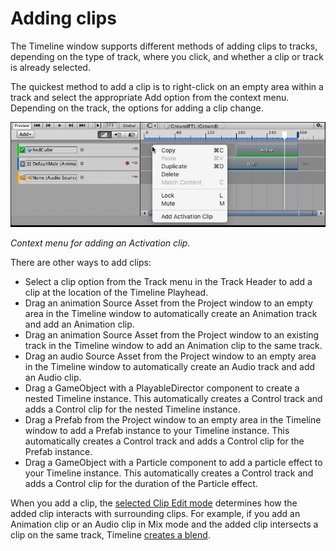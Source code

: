 # Adding clips

The Timeline window supports different methods of adding clips to tracks, depending on the type of track, where you click, and whether a clip or track is already selected.

The quickest method to add a clip is to right-click on an empty area within a track and select the appropriate Add option from the context menu. Depending on the track, the options for adding a clip change.

![Context menu for adding an Activation clip](images/timeline_clips_view_adding.png)

_Context menu for adding an Activation clip._

There are other ways to add clips:

* Select a clip option from the Track menu in the Track Header to add a clip at the location of the Timeline Playhead.
* Drag an animation Source Asset from the Project window to an empty area in the Timeline window to automatically create an Animation track and add an Animation clip.
* Drag an animation Source Asset from the Project window to an existing track in the Timeline window to add an Animation clip to the same track.
* Drag an audio Source Asset from the Project window to an empty area in the Timeline window to automatically create an Audio track and add an Audio clip.
* Drag a GameObject with a PlayableDirector component to create a nested Timeline instance. This automatically creates a Control track and adds a Control clip for the nested Timeline instance. 
* Drag a Prefab from the Project window to an empty area in the Timeline window to add a Prefab instance to your Timeline instance. This automatically creates a Control track and adds a Control clip for the Prefab instance.
* Drag a GameObject with a Particle component to add a particle effect to your Timeline instance. This automatically creates a Control track and adds a Control clip for the duration of the Particle effect. 

When you add a clip, the [selected Clip Edit mode](clp_about.md) determines how the added clip interacts with surrounding clips. For example, if you add an Animation clip or an Audio clip in Mix mode and the added clip intersects a clip on the same track, Timeline [creates a blend](clp_blend.md).
